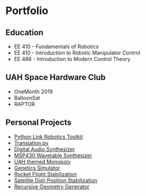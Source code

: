 # Portfolio

## Education
* EE 410 - Fundamentals of Robotics
* EE 410 - Introduction to Robotic Manipulator Control
* EE 486 - Introduction to Modern Control Theory

## UAH Space Hardware Club
* OneMonth 2019
* BalloonSat
* RAPTOR

## Personal Projects
* [Python Link Robotics Toolkit](pages/link_robotics_toolkit.md)
* [Translation.py](pages/translations.md)
* [Digital Audio Synthesizer](pages/digital_audio_synth.md)
* [MSP430 Wavetable Synthesizer](pages/wavetable_synth.md)
* [UAH themed Monopoly](pages/monopoly.md)
* [Genetics Simulator](pages/genetics.md)
* [Rocket Flight Stabilization](pages/rocket.md)
* [Satellite Dish Position Stabilization](pages/sd_position.md)
* [Recursive Geometry Generator](pages/geometry.md)